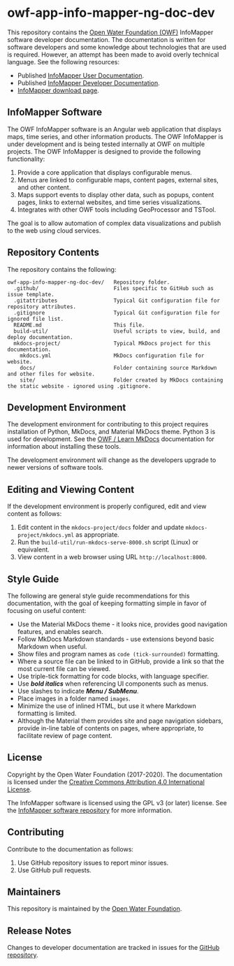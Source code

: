 # owf-app-info-mapper-ng-doc-dev #

This repository contains the [Open Water Foundation (OWF)](http://openwaterfoundation.org/) InfoMapper software developer documentation.
The documentation is written for software developers and some knowledge about technologies that are used is required. 
However, an attempt has been made to avoid overly technical language.
See the following resources:

* Published [InfoMapper User Documentation](http://software.openwaterfoundation.org/infomapper/latest/doc-user/).
* Published [InfoMapper Developer Documentation](http://software.openwaterfoundation.org/infomapper/latest/doc-dev/).
* [InfoMapper download page](http://software.openwaterfoundation.org/infomapper/).

## InfoMapper Software ##

The OWF InfoMapper software is an Angular web application that displays maps, time series, and other information products.
The OWF InfoMapper is under development and is being tested internally at OWF on multiple projects.
The OWF InfoMapper is designed to provide the following functionality:

1. Provide a core application that displays configurable menus.
2. Menus are linked to configurable maps, content pages, external sites, and other content.
3. Maps support events to display other data, such as popups, content pages, links to external websites,
and time series visualizations.
4. Integrates with other OWF tools including GeoProcessor and TSTool.

The goal is to allow automation of complex data visualizations and publish to the web using
cloud services.

## Repository Contents ##

The repository contains the following:

```text
owf-app-info-mapper-ng-doc-dev/   Repository folder.
  .github/                        Files specific to GitHub such as issue template.
  .gitattributes                  Typical Git configuration file for repository attributes.
  .gitignore                      Typical Git configuration file for ignored file list.
  README.md                       This file.
  build-util/                     Useful scripts to view, build, and deploy documentation.
  mkdocs-project/                 Typical MkDocs project for this documentation.
    mkdocs.yml                    MkDocs configuration file for website.
    docs/                         Folder containing source Markdown and other files for website.
    site/                         Folder created by MkDocs containing the static website - ignored using .gitignore.
```

## Development Environment ##

The development environment for contributing to this project requires installation of Python, MkDocs, and Material MkDocs theme.
Python 3 is used for development.
See the [OWF / Learn MkDocs](http://learn.openwaterfoundation.org/owf-learn-mkdocs/)
documentation for information about installing these tools.

The development environment will change as the developers upgrade to newer versions of software tools.

## Editing and Viewing Content ##

If the development environment is properly configured, edit and view content as follows:

1. Edit content in the `mkdocs-project/docs` folder and update `mkdocs-project/mkdocs.yml` as appropriate.
2. Run the `build-util/run-mkdocs-serve-8000.sh` script (Linux) or equivalent.
3. View content in a web browser using URL `http://localhost:8000`.

## Style Guide ##

The following are general style guide recommendations for this documentation,
with the goal of keeping formatting simple in favor of focusing on useful content:

* Use the Material MkDocs theme - it looks nice, provides good navigation features, and enables search.
* Follow MkDocs Markdown standards - use extensions beyond basic Markdown when useful.
* Show files and program names as `code (tick-surrounded)` formatting.
* Where a source file can be linked to in GitHub, provide a link so that the most current file can be viewed.
* Use triple-tick formatting for code blocks, with language specifier.
* Use ***bold italics*** when referencing UI components such as menus.
* Use slashes to indicate ***Menu / SubMenu***.
* Place images in a folder named `images`.
* Minimize the use of inlined HTML, but use it where Markdown formatting is limited.
* Although the Material them provides site and page navigation sidebars,
provide in-line table of contents on pages, where appropriate, to facilitate review of page content.

## License ##

Copyright by the Open Water Foundation (2017-2020).
The documentation is licensed under the
[Creative Commons Attribution 4.0 International License](https://creativecommons.org/licenses/by/4.0/).

The InfoMapper software is licensed using the GPL v3 (or later) license.
See the [InfoMapper software repository](https://github.com/OpenWaterFoundation/owf-app-info-mapper-ng) for more information.

## Contributing ##

Contribute to the documentation as follows:

1. Use GitHub repository issues to report minor issues.
2. Use GitHub pull requests.

## Maintainers ##

This repository is maintained by the [Open Water Foundation](http://openwaterfoundation.org/).

## Release Notes ##

Changes to developer documentation are tracked in issues for the
[GitHub repository](https://github.com/OpenWaterFoundation/owf-app-info-mapper-ng-doc-dev/issues).
